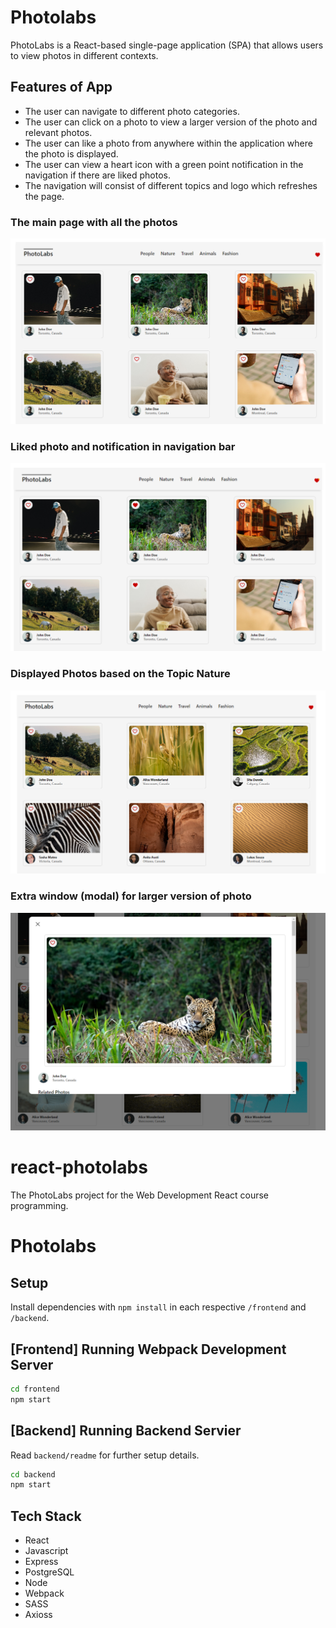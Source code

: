 # Photolabs
PhotoLabs is a React-based single-page application (SPA) that allows users to view photos in different contexts.

## Features of App
- The user can navigate to different photo categories.
- The user can click on a photo to view a larger version of the photo and relevant photos.
- The user can like a photo from anywhere within the application where the photo is displayed.
- The user can view a heart icon with a green point notification in the navigation if there are liked photos.
- The navigation will consist of different topics and logo which refreshes the page.

### The main page with all the photos
![Main page](/frontend/public/images/Main.png)

### Liked photo and notification in navigation bar
![Like page](/frontend/public/images/Favorite_Notfication.png)

### Displayed Photos based on the Topic Nature
![Modal page](/frontend/public/images/Nature_Photos.png)

### Extra window (modal) for larger version of photo
![Modal page](/frontend/public/images/DetailPage.png)


# react-photolabs
The PhotoLabs project for the Web Development React course programming.

# Photolabs

## Setup

Install dependencies with `npm install` in each respective `/frontend` and `/backend`.

## [Frontend] Running Webpack Development Server

```sh
cd frontend
npm start
```

## [Backend] Running Backend Servier

Read `backend/readme` for further setup details.

```sh
cd backend
npm start
```
## Tech Stack
- React
- Javascript
- Express
- PostgreSQL
- Node
- Webpack
- SASS
- Axioss
